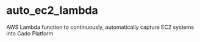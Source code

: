 # auto_ec2_lambda
AWS Lambda function to continuously, automatically capture EC2 systems into Cado Platform
